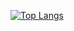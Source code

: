 [![Top Langs](https://github-readme-stats.vercel.app/api/top-langs/?username=Funazu&langs_count=8)](https://github.com/anuraghazra/github-readme-stats&theme=material-palenight)

<!---
Funazu/Funazu is a ✨ special ✨ repository because its `README.md` (this file) appears on your GitHub profile.
You can click the Preview link to take a look at your changes.
--->
